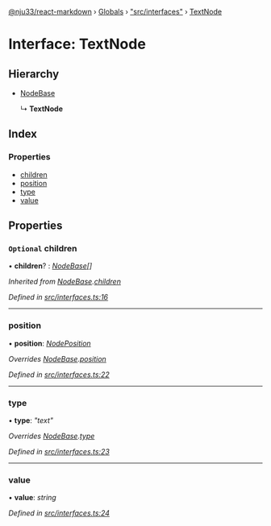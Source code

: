 [@nju33/react-markdown](../README.md) › [Globals](../globals.md) › ["src/interfaces"](../modules/_src_interfaces_.md) › [TextNode](_src_interfaces_.textnode.md)

# Interface: TextNode

## Hierarchy

* [NodeBase](_src_interfaces_.nodebase.md)

  ↳ **TextNode**

## Index

### Properties

* [children](_src_interfaces_.textnode.md#optional-children)
* [position](_src_interfaces_.textnode.md#position)
* [type](_src_interfaces_.textnode.md#type)
* [value](_src_interfaces_.textnode.md#value)

## Properties

### `Optional` children

• **children**? : *[NodeBase](_src_interfaces_.nodebase.md)[]*

*Inherited from [NodeBase](_src_interfaces_.nodebase.md).[children](_src_interfaces_.nodebase.md#optional-children)*

*Defined in [src/interfaces.ts:16](https://github.com/nju33/react-markdown/blob/5327386/src/interfaces.ts#L16)*

___

###  position

• **position**: *[NodePosition](_src_interfaces_.nodeposition.md)*

*Overrides [NodeBase](_src_interfaces_.nodebase.md).[position](_src_interfaces_.nodebase.md#position)*

*Defined in [src/interfaces.ts:22](https://github.com/nju33/react-markdown/blob/5327386/src/interfaces.ts#L22)*

___

###  type

• **type**: *"text"*

*Overrides [NodeBase](_src_interfaces_.nodebase.md).[type](_src_interfaces_.nodebase.md#type)*

*Defined in [src/interfaces.ts:23](https://github.com/nju33/react-markdown/blob/5327386/src/interfaces.ts#L23)*

___

###  value

• **value**: *string*

*Defined in [src/interfaces.ts:24](https://github.com/nju33/react-markdown/blob/5327386/src/interfaces.ts#L24)*

